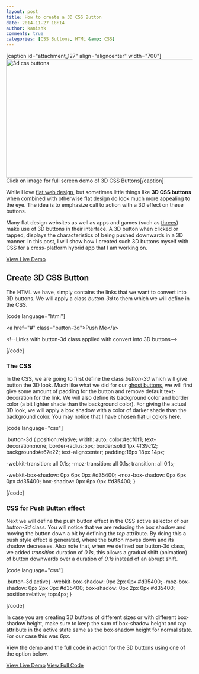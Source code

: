 ```yaml
---
layout: post
title: How to create a 3D CSS Button
date: 2014-11-27 18:14
author: kanishk
comments: true
categories: [CSS Buttons, HTML &amp; CSS]
---
```

[caption id="attachment_127" align="aligncenter" width="700"]<a href="http://codepen.io/kanishkkunal/full/KwpGNa/" target="_blank"><img class="wp-image-127 size-full" title="3D CSS Buttons" src="http://codingtips.kanishkkunal.in/wp-content/uploads/sites/11/2014/11/3d-css-buttons.png" alt="3d css buttons" width="700" height="320" /></a> Click on image for full screen demo of 3D CSS Buttons[/caption]

While I love <a href="/tag/flat-web-design/">flat web design</a>, but sometimes little things like <strong>3D CSS buttons</strong> when combined with otherwise flat design do look much more appealing to the eye. The idea is to emphasize call to action with a 3D effect on these buttons.

Many flat design websites as well as apps and games (such as <a href="http://asherv.com/threes/" target="_blank">threes</a>) make use of 3D buttons in their interface. A 3D button when clicked or tapped, displays the characteristics of being pushed downwards in a 3D manner. In this post, I will show how I created such 3D buttons myself with CSS for a cross-platform hybrid app that I am working on.

<a class="ghost-button" href="http://codepen.io/kanishkkunal/full/KwpGNa/" target="_blank">View Live Demo</a>
<h2>Create 3D CSS Button</h2>
The HTML we have, simply contains the links that we want to convert into 3D buttons. We will apply a class <em>button-3d</em> to them which we will define in the CSS.

[code language="html"]

&lt;a href=&quot;#&quot; class=&quot;button-3d&quot;&gt;Push Me&lt;/a&gt;

&lt;!--Links with button-3d class applied with convert into 3D buttons--&gt;

[/code]

<h3>The CSS</h3>
In the CSS, we are going to first define the class <em>button-3d</em> which will give button the 3D look. Much like what we did for our <a title="Super simple Ghost Button CSS" href="http://codingtips.kanishkkunal.in/super-simple-ghost-button-css/">ghost buttons</a>, we will first give some amount of padding for the button and remove default text-decoration for the link. We will also define its background color and border color (a bit lighter shade than the background color). For giving the actual 3D look, we will apply a box shadow with a color of darker shade than the background color. You may notice that I have chosen <a href="http://superdevresources.com/directory/design-resources/flat-ui-colors/" target="_blank">flat ui colors</a> here.

[code language="css"]

.button-3d {
 position:relative;
 width: auto;
 color:#ecf0f1;
 text-decoration:none;
 border-radius:5px;
 border:solid 1px #f39c12;
 background:#e67e22;
 text-align:center;
 padding:16px 18px 14px;

 -webkit-transition: all 0.1s;
 -moz-transition: all 0.1s;
 transition: all 0.1s;

 -webkit-box-shadow: 0px 6px 0px #d35400;
 -moz-box-shadow: 0px 6px 0px #d35400;
 box-shadow: 0px 6px 0px #d35400;
}

[/code]

<h3>CSS for Push Button effect</h3>
Next we will define the push button effect in the CSS active selector of our <em>button-3d</em> class. You will notice that we are reducing the box shadow and moving the button down a bit by defining the <em>top</em> attribute. By doing this a push style effect is generated, where the button moves down and its shadow decreases. Also note that, when we defined our button-3d class, we added <em>transition</em> duration of <em>0.1s</em>, this allows a gradual shift (animation) of button downwards over a duration of <em>0.1s</em> instead of an abrupt shift.

[code language="css"]

.button-3d:active{
 -webkit-box-shadow: 0px 2px 0px #d35400;
 -moz-box-shadow: 0px 2px 0px #d35400;
 box-shadow: 0px 2px 0px #d35400;
 position:relative;
 top:4px;
}

[/code]

In case you are creating 3D buttons of different sizes or with different box-shadow height, make sure to keep the sum of box-shadow height and <em>top</em> attribute in the active state same as the box-shadow height for normal state. For our case this was <em>6px</em>.

View the demo and the full code in action for the 3D buttons using one of the option below.

<a class="ghost-button" href="http://codepen.io/kanishkkunal/full/KwpGNa/" target="_blank">View Live Demo</a> <a class="ghost-button" href="http://codepen.io/kanishkkunal/pen/KwpGNa" target="_blank">View Full Code</a>
